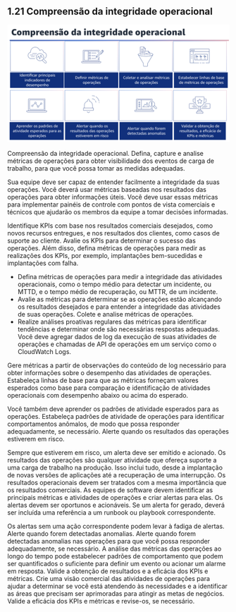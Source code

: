 ## 1.21 Compreensão da integridade operacional

![alt text](image-12.png)

Compreensão da integridade operacional. Defina, capture e analise métricas de operações para obter visibilidade dos eventos de carga de trabalho, para que você possa tomar as medidas adequadas.

Sua equipe deve ser capaz de entender facilmente a integridade da suas operações. Você deverá usar métricas baseadas nos resultados das operações para obter informações úteis. Você deve usar essas métricas para implementar painéis de controle com pontos de vista comerciais e técnicos que ajudarão os membros da equipe a tomar decisões informadas.

Identifique KPIs com base nos resultados comerciais desejados, como novos recursos entregues, e nos resultados dos clientes, como casos de suporte ao cliente. Avalie os KPIs para determinar o sucesso das operações. Além disso, defina métricas de operações para medir as realizações dos KPIs, por exemplo, implantações bem-sucedidas e implantações com falha.

- Defina métricas de operações para medir a integridade das atividades operacionais, como o tempo médio para detectar um incidente, ou MTTD, e o tempo médio de recuperação, ou MTTR, de um incidente.
- Avalie as métricas para determinar se as operações estão alcançando os resultados desejados e para entender a integridade das atividades de suas operações. Colete e analise métricas de operações.
- Realize análises proativas regulares das métricas para identificar tendências e determinar onde são necessárias respostas adequadas. Você deve agregar dados de log da execução de suas atividades de operações e chamadas de API de operações em um serviço como o CloudWatch Logs.

Gere métricas a partir de observações do conteúdo de log necessário para obter informações sobre o desempenho das atividades de operações.
Estabeleça linhas de base para que as métricas forneçam valores esperados como base para comparação e identificação de atividades operacionais com desempenho abaixo ou acima do esperado.

Você também deve aprender os padrões de atividade esperados para as operações. Estabeleça padrões de atividade de operações para identificar comportamentos anômalos, de modo que possa responder adequadamente, se necessário. Alerte quando os resultados das operações estiverem em risco.

Sempre que estiverem em risco, um alerta deve ser emitido e acionado. Os resultados das operações são qualquer atividade que ofereça suporte a uma carga de trabalho na produção. Isso inclui tudo, desde a implantação de novas versões de aplicações até a recuperação de uma interrupção.
Os resultados operacionais devem ser tratados com a mesma importância que os resultados comerciais. As equipes de software devem identificar as principais métricas e atividades de operações e criar alertas para elas. Os alertas devem ser oportunos e acionáveis. Se um alerta for gerado, deverá ser incluída uma referência a um runbook ou playbook correspondente.

Os alertas sem uma ação correspondente podem levar à fadiga de alertas. Alerte quando forem detectadas anomalias. Alerte quando forem detectadas anomalias nas operações para que você possa responder adequadamente, se necessário. A análise das métricas das operações ao longo do tempo pode estabelecer padrões de comportamento que podem ser quantificados o suficiente para definir um evento ou acionar um alarme em resposta. Valide a obtenção de resultados e a eficácia dos KPIs e métricas. Crie uma visão comercial das atividades de operações para ajudar a determinar se você está atendendo às necessidades e a identificar as áreas que precisam ser aprimoradas para atingir as metas de negócios. Valide a eficácia dos KPIs e métricas e revise-os, se necessário.
